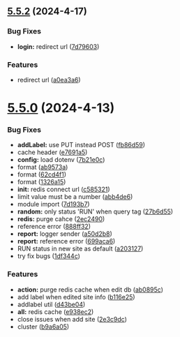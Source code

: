 ## [5.5.2](https://github.com/travellings-link/travellings-api/compare/v5.5.0...v5.5.2) (2024-4-17)


### Bug Fixes

* **login:** redirect url ([7d79603](https://github.com/travellings-link/travellings-api/commit/7d79603e189a51fdc477588640aebe17c693a0f4))


### Features

* redirect url ([a0ea3a6](https://github.com/travellings-link/travellings-api/commit/a0ea3a66455ce374199053f41cc98133e0148d19))



# [5.5.0](https://github.com/travellings-link/travellings-api/compare/abb4de6d9b9af49a445434da035987c014e3bedc...v5.5.0) (2024-4-13)


### Bug Fixes

* **addLabel:** use PUT instead POST ([fb86d59](https://github.com/travellings-link/travellings-api/commit/fb86d59317e54a1e48098f9a3c43fea5f75fc040))
* cache header ([e7691a5](https://github.com/travellings-link/travellings-api/commit/e7691a5a2e38bbafc18b9a4cc007aecd802acd4f))
* **config:** load dotenv ([7b21e0c](https://github.com/travellings-link/travellings-api/commit/7b21e0c56fe2d57a562926c9865566a9d972de38))
* format ([ab9573a](https://github.com/travellings-link/travellings-api/commit/ab9573a64108eefdf9b6a33707fe74ab8247c95d))
* format ([62cd4f1](https://github.com/travellings-link/travellings-api/commit/62cd4f1c7239a069f080e0f422dec6f4b2a986a8))
* format ([1326a15](https://github.com/travellings-link/travellings-api/commit/1326a157c94feef3a4889fab89634de6fa3c52ff))
* **init:** redis connect url ([c585321](https://github.com/travellings-link/travellings-api/commit/c5853213f8cd4cb34fdb47d5f12a9d06724ef704))
* limit value must be a number ([abb4de6](https://github.com/travellings-link/travellings-api/commit/abb4de6d9b9af49a445434da035987c014e3bedc))
* module import ([7d193b7](https://github.com/travellings-link/travellings-api/commit/7d193b7bca654ce3e17b62efa24db142e96fba6f))
* **random:** only status 'RUN' when query tag ([27b6d55](https://github.com/travellings-link/travellings-api/commit/27b6d55b69549267644e08d8ab0f28e0e15fec3f))
* **redis:** purge cahce ([2ec2490](https://github.com/travellings-link/travellings-api/commit/2ec249097e3a74460b27670daa395caaa6d9929b))
* reference error ([888ff32](https://github.com/travellings-link/travellings-api/commit/888ff324be5bc04be1126248c811ead1f21337f0))
* **report:** logger sender ([a50d2b8](https://github.com/travellings-link/travellings-api/commit/a50d2b879dd1eb94b77c74b030eeb110c2dd00ae))
* **report:** reference error ([699aca6](https://github.com/travellings-link/travellings-api/commit/699aca65fbe78e25fb3705ec9d9bf1a81e0c3330))
* RUN status in new site as default ([a203127](https://github.com/travellings-link/travellings-api/commit/a203127d4936532678f77e4a54c7c8b1e506e1c5))
* try fix bugs ([1df344c](https://github.com/travellings-link/travellings-api/commit/1df344cde90f71f855b76c1373ac0629ce8ff3b0))


### Features

* **action:** purge redis cache when edit db ([ab0895c](https://github.com/travellings-link/travellings-api/commit/ab0895c45e0eefcc3911f8d9729f0acd3d48ec16))
* add label when edited site info ([b116e25](https://github.com/travellings-link/travellings-api/commit/b116e25c1a65cc13902bf05050dce951a15f8dfd))
* addlabel util ([d43be04](https://github.com/travellings-link/travellings-api/commit/d43be04bcde5b883f67da322a5edc548532919a3))
* **all:** redis cache ([e938ec2](https://github.com/travellings-link/travellings-api/commit/e938ec2ee236fd5d66a9f9937bc8f6b5548b407b))
* close issues when add site ([2e3c9dc](https://github.com/travellings-link/travellings-api/commit/2e3c9dc278ef7b36f66000152d2c073fc502082c))
* cluster ([b9a6a05](https://github.com/travellings-link/travellings-api/commit/b9a6a05017454b2a4c08d1e1e85ec2529ac27e36))




